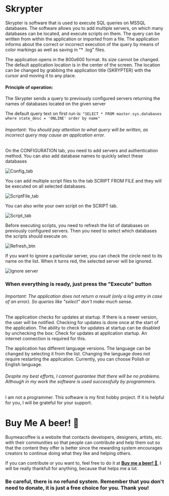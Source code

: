 # Skrypter
Skrypter is software that is used to execute SQL queries on MSSQL databases. The software allows you to add multiple servers, on which many databases can be located, and execute scripts on them. The query can be written from within the application or imported from a file. The application informs about the correct or incorrect execution of the query by means of color markings as well as saving in "* .log" files.

The application opens in the 800x600 format. Its size cannot be changed. The default application location is in the center of the screen. The location can be changed by grabbing the application title (SKRYPTER) with the cursor and moving it to any place.

#### Principle of operation:

The Skrypter sends a query to previously configured servers returning the names of databases located on the given server

The default query text on first run is:
`"SELECT * FROM master.sys.databases where state_desc = 'ONLINE' order by name"`
###### Important: You should pay attention to what query will be written, as incorrect query may cause an application error.

On the CONFIGURATION tab, you need to add servers and authentication method. You can also add database names to quickly select these databases

![Config_tab](https://i.imgur.com/UMkvyFn.png)

You can add multiple script files to the tab SCRIPT FROM FILE and they will be executed on all selected databases.

![ScriptFile_tab](https://i.imgur.com/6zIg8PT.png)

You can also write your own script on the SCRIPT tab.

![Script_tab](https://i.imgur.com/zN6V1uG.png)

Before executing scripts, you need to refresh the list of databases on previously configured servers. Then you need to select which databases the scripts should execute on.

![Refresh_btn](https://i.imgur.com/CBWvySA.png)

If you want to ignore a particular server, you can check the circle next to its name on the list. When it turns red, the selected server will be ignored.

![Ignore server](https://i.imgur.com/MH0UxIB.png)



### When everything is ready, just press the "Execute" button

###### Important: The application does not return a result (only a log entry in case of an error). So queries like "select" don't make much sense.

The application checks for updates at startup. If there is a newer version, the user will be notified. Checking for updates is done once at the start of the application. The ability to check for updates at startup can be disabled by unchecking the box: Check for updates at application startup. An internet connection is required for this.

The application has different language versions. The language can be changed by selecting it from the list. Changing the language does not require restarting the application. Currently, you can choose Polish or English language.

###### Despite my best efforts, I cannot guarantee that there will be no problems. Although in my work the software is used successfully by programmers.

I am not a programmer. This software is my first hobby project. If it is helpful for you, I will be grateful for your support.

# Buy Me A beer! 🍺

Buymeacoffee is a website that contacts developers, designers, artists, etc. with their communities so that people can contribute and help them out so that the content they offer is better since the rewarding system encourages creators to continue doing what they like and helping others.

If you can contribute or you want to, feel free to do it at [__Buy me a beer! :beer:__](https://www.buymeacoffee.com/pawelm), I will be really thankfull for anything, because that helps me a lot.
### Be careful, there is no refund system. Remember that you don't need to donate, it is just a free choice for you. Thank you!
